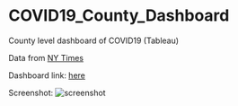 # COVID19_County_Dashboard
County level dashboard of COVID19 (Tableau)

Data from [NY Times](https://github.com/nytimes/covid-19-data)

Dashboard link: [here](https://public.tableau.com/profile/preston8081#!/vizhome/COVID19_county_dashboard/Dashboard1?publish=yes)

Screenshot:
![screenshot](https://i.imgur.com/ZuWHHoL.png)
